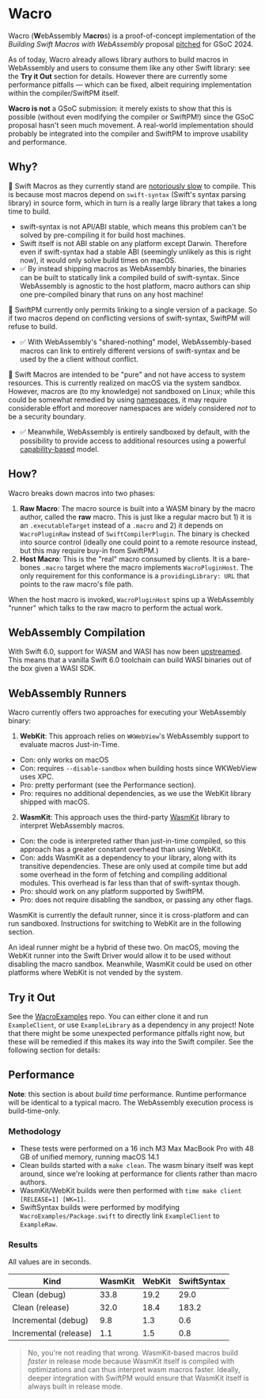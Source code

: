 # Wacro

Wacro (**W**ebAssembly M**acro**s) is a proof-of-concept implementation of the _Building Swift Macros with WebAssembly_ proposal [pitched](https://www.swift.org/gsoc2024/) for GSoC 2024.

As of today, Wacro already allows library authors to build macros in WebAssembly and users to consume them like any other Swift library: see the **Try it Out** section for details. However there are currently some performance pitfalls — which can be fixed, albeit requiring implementation within the compiler/SwiftPM itself.

**Wacro is not** a GSoC submission: it merely exists to show that this is possible (without even modifying the compiler or SwiftPM!) since the GSoC proposal hasn't seen much movement. A real-world implementation should probably be integrated into the compiler and SwiftPM to improve usability and performance.

## Why?

🐇 Swift Macros as they currently stand are [notoriously slow](https://forums.swift.org/t/compilation-extremely-slow-since-macros-adoption/67921) to compile. This is because most macros depend on `swift-syntax` (Swift's syntax parsing library) in source form, which in turn is a really large library that takes a long time to build.
- swift-syntax is not API/ABI stable, which means this problem can't be solved by pre-compiling it for build host machines.
- Swift itself is not ABI stable on any platform except Darwin. Therefore even if swift-syntax had a stable ABI (seemingly unlikely as this is right now), it would only solve build times on macOS.  
- ✅ By instead shipping macros as WebAssembly binaries, the binaries can be built to statically link a compiled build of swift-syntax. Since WebAssembly is agnostic to the host platform, macro authors can ship one pre-compiled binary that runs on any host machine!

🤝 SwiftPM currently only permits linking to a single version of a package. So if two macros depend on conflicting versions of swift-syntax, SwiftPM will refuse to build.
- ✅ With WebAssembly's "shared-nothing" model, WebAssembly-based macros can link to entirely different versions of swift-syntax and be used by the a client without conflict.

🔐 Swift Macros are intended to be "pure" and not have access to system resources. This is currently realized on macOS via the system sandbox. However, macros are (to my knowledge) not sandboxed on Linux; while this could be somewhat remedied by using [namespaces](https://en.wikipedia.org/wiki/Linux_namespaces), it may require considerable effort and moreover namespaces are widely considered *not* to be a security boundary.
- ✅ Meanwhile, WebAssembly is entirely sandboxed by default, with the possibility to provide access to additional resources using a powerful [capability-based](https://github.com/bytecodealliance/wasmtime/blob/d38d387a1365cc2d809718eca135d138ac754469/docs/WASI-capabilities.md) model.

## How?

Wacro breaks down macros into two phases:

1. **Raw Macro**: The macro source is built into a WASM binary by the macro author, called the **raw** macro. This is just like a regular macro but 1) it is an `.executableTarget` instead of a `.macro` and 2) it depends on `WacroPluginRaw` instead of `SwiftCompilerPlugin`. The binary is checked into source control (ideally one could point to a remote resource instead, but this may require buy-in from SwiftPM.)
2. **Host Macro**: This is the "real" macro consumed by clients. It is a bare-bones `.macro` target where the macro implements `WacroPluginHost`. The only requirement for this conformance is a `providingLibrary: URL` that points to the raw macro's file path.

When the host macro is invoked, `WacroPluginHost` spins up a WebAssembly "runner" which talks to the raw macro to perform the actual work.

## WebAssembly Compilation

With Swift 6.0, support for WASM and WASI has now been [upstreamed](https://forums.swift.org/t/stdlib-and-runtime-tests-for-wasm-wasi-now-available-on-swift-ci/70385). This means that a vanilla Swift 6.0 toolchain can build WASI binaries out of the box given a WASI SDK. 

## WebAssembly Runners

Wacro currently offers two approaches for executing your WebAssembly binary:

1. **WebKit**: This approach relies on `WKWebView`'s WebAssembly support to evaluate macros Just-in-Time.
  - Con: only works on macOS
  - Con: requires `--disable-sandbox` when building hosts since WKWebView uses XPC.
  - Pro: pretty performant (see the Performance section).
  - Pro: requires no additional dependencies, as we use the WebKit library shipped with macOS.
2. **WasmKit**: This approach uses the third-party [WasmKit](https://github.com/swiftwasm/WasmKit) library to interpret WebAssembly macros.
  - Con: the code is interpreted rather than just-in-time compiled, so this approach has a greater constant overhead than using WebKit.
  - Con: adds WasmKit as a dependency to your library, along with its transitive dependencies. These are only used at compile time but add some overhead in the form of fetching and compiling additional modules. This overhead is far less than that of swift-syntax though.
  - Pro: should work on any platform supported by SwiftPM.
  - Pro: does not require disabling the sandbox, or passing any other flags.

WasmKit is currently the default runner, since it is cross-platform and can run sandboxed. Instructions for switching to WebKit are in the following section.

An ideal runner might be a hybrid of these two. On macOS, moving the WebKit runner into the Swift Driver would allow it to be used without disabling the macro sandbox. Meanwhile, WasmKit could be used on other platforms where WebKit is not vended by the system.

## Try it Out

See the [WacroExamples](https://github.com/kabiroberai/WacroExamples) repo. You can either clone it and run `ExampleClient`, or use `ExampleLibrary` as a dependency in any project! Note that there might be some unexpected performance pitfalls right now, but these will be remedied if this makes its way into the Swift compiler. See the following section for details:

## Performance

**Note**: this section is about _build time_ performance. Runtime performance will be identical to a typical macro. The WebAssembly execution process is build-time-only.

### Methodology

- These tests were performed on a 16 inch M3 Max MacBook Pro with 48 GB of unified memory, running macOS 14.1
- Clean builds started with a `make clean`. The wasm binary itself was kept around, since we're looking at performance for clients rather than macro authors.
- WasmKit/WebKit builds were then performed with `time make client [RELEASE=1] [WK=1]`.
- SwiftSyntax builds were performed by modifying `WacroExamples/Package.swift` to directly link `ExampleClient` to `ExampleRaw`.

### Results

All values are in seconds.

| Kind                  | WasmKit | WebKit | SwiftSyntax |
|-----------------------|---------|--------|-------------|
| Clean (debug)         | 33.8    | 19.2   | 29.0        |
| Clean (release)       | 32.0    | 18.4   | 183.2       |
| Incremental (debug)   | 9.8     | 1.3    | 0.6         |
| Incremental (release) | 1.1     | 1.5    | 0.8         |

> No, you're not reading that wrong. WasmKit-based macros build _faster_ in release mode because WasmKit itself is compiled with optimizations and can thus interpret wasm macros faster. Ideally, deeper integration with SwiftPM would ensure that WasmKit itself is always built in release mode.

